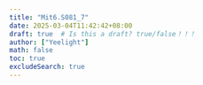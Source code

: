 ```yaml
---
title: "Mit6.S081_7"
date: 2025-03-04T11:42:42+08:00
draft: true  # Is this a draft? true/false！！！
author: ["Yeelight"]
math: false
toc: true
excludeSearch: true
---
```

